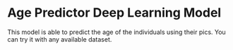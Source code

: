 # Age Predictor Deep Learning Model
This model is able to predict the age of the individuals using their pics. You can try it with any available dataset.
